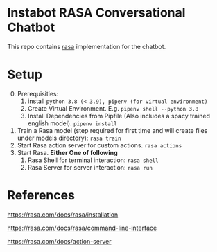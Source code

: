 # Instabot RASA Conversational Chatbot

This repo contains [rasa](https://rasa.com/) implementation for the chatbot.

# Setup

0. Prerequisities:
    1. install `python 3.8 (< 3.9), pipenv (for virtual environment)`
    2. Create Virtual Environment. E.g. `pipenv shell --python 3.8`
    3. Install Dependencies from Pipfile (Also includes a spacy trained english model). `pipenv install`
1. Train a Rasa model (step required for first time and will create files under models directory): `rasa train`
2. Start Rasa action server for custom actions. `rasa actions`
3. Start Rasa. **Either One of following**
    1. Rasa Shell for terminal interaction: `rasa shell`
    2. Rasa Server for server interaction: `rasa run`

# References

https://rasa.com/docs/rasa/installation

https://rasa.com/docs/rasa/command-line-interface

https://rasa.com/docs/action-server


